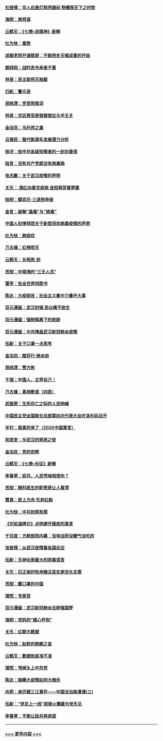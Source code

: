 #### [杜彼得：华人应悬灯照亮跟前 卷幔观天下之时势](../pages/nsc993/n11874822.md?t=02171833) 
#### [海网：换将谣](../pages/nsc993/n11873712.md?t=02171833) 
#### [云鹤天：《七律▪送瘟神》新解](../pages/nsc993/n11873598.md?t=02171833) 
#### [吐为快：春愁](../pages/nsc993/n11872801.md?t=02171833) 
#### [成都老师开课致辞：不能把冬天唱成春的开始](../pages/nsc993/n11872653.md?t=02171833) 
#### [颜纯钩：战时态令来者不善](../pages/nsc993/n11872011.md?t=02171833) 
#### [林泉：民主联邦灭独裁](../pages/nsc993/n11870998.md?t=02171833) 
#### [归航：警示录](../pages/nsc993/n11870963.md?t=02171833) 
#### [郑纯清：党官鸣冤词](../pages/nsc993/n11870938.md?t=02171833) 
#### [林泉：灾区换官是狼替狼位与羊无关](../pages/nsc993/n11870896.md?t=02171833) 
#### [金浴凤：乌托邦之蛊](../pages/nsc993/n11870879.md?t=02171833) 
#### [吕锡民：替代能源车发展潜力分析](../pages/nsc993/n11870656.md?t=02171833) 
#### [徐济：给中共各级知情者的一封劝善信](../pages/nsc993/n11868561.md?t=02171833) 
#### [陆言：没有共产党就没有病毒祸](../pages/nsc993/n11868232.md?t=02171833) 
#### [张志鹏：关于武汉疫情的声明](../pages/nsc993/n11867182.md?t=02171833) 
#### [关乐： 漂红向善克疫病 良知萌芽春笋蓬](../pages/nsc993/n11865710.md?t=02171833) 
#### [陆明：蝶恋花‧三退把命保](../pages/nsc993/n11865673.md?t=02171833) 
#### [金言：破解“蛊毒”与“病毒”](../pages/nsc993/n11864103.md?t=02171833) 
#### [中国人权律师团关于新型冠状病毒疫情的声明](../pages/nsc993/n11864249.md?t=02171833) 
#### [吐为快：肺疫叹](../pages/nsc993/n11864027.md?t=02171833) 
#### [万古缘：红祸惊天](../pages/nsc993/n11864079.md?t=02171833) 
#### [云鹤天：长相思‧封](../pages/nsc993/n11864006.md?t=02171833) 
#### [苦胆：中南海的“三无人员”](../pages/nsc993/n11862997.md?t=02171833) 
#### [雷亭：告全世界同胞书](../pages/nsc993/n11862572.md?t=02171833) 
#### [陈达：大疫昭告：社会主义集中力量坏大事](../pages/nsc993/n11859419.md?t=02171833) 
#### [双元漫画：武汉封城 民众痛不欲生](../pages/nsc993/n11859287.md?t=02171833) 
#### [双元漫画：强制隔离下的悲剧](../pages/nsc993/n11859244.md?t=02171833) 
#### [双元漫画：中共掩盖武汉新冠肺炎疫情](../pages/nsc993/n11858249.md?t=02171833) 
#### [伍新：关于口罩一点思考](../pages/nsc993/n11859195.md?t=02171833) 
#### [金浴凤：踏莎行‧肺炎劫](../pages/nsc993/n11858227.md?t=02171833) 
#### [郑纯清：赞方彬](../pages/nsc993/n11856803.md?t=02171833) 
#### [千瑞；中国人，主宰自己！](../pages/nsc993/n11856793.md?t=02171833) 
#### [万古缘：真相歌谣（四首）](../pages/nsc993/n11856263.md?t=02171833) 
#### [武振荣：生死存亡之际的人民呐喊](../pages/nsc993/n11856256.md?t=02171833) 
#### [中国民主党全国联合总部第四次代表大会在洛杉矶召开](../pages/nsc993/n11856344.md?t=02171833) 
#### [羊村：狼真的来了（2020中国寓言）](../pages/nsc993/n11856229.md?t=02171833) 
#### [祝君安：斥武汉的邪恶之徒](../pages/nsc993/n11855861.md?t=02171833) 
#### [金浴凤：党的恐怖](../pages/nsc993/n11855849.md?t=02171833) 
#### [云鹤天：《七律▪长征》新解](../pages/nsc993/n11855479.md?t=02171833) 
#### [李春草：妖共，人民凭啥相信你？](../pages/nsc993/n11855196.md?t=02171833) 
#### [苦胆：眼科医生的职责是让人看清](../pages/nsc993/n11853840.md?t=02171833) 
#### [慧真：欲上方舟 先弃红船](../pages/nsc993/n11853483.md?t=02171833) 
#### [吐为快：中共封网有感](../pages/nsc993/n11852575.md?t=02171833) 
#### [《刘伯温碑记》点明避开瘟疫的真言](../pages/nsc993/n11852128.md?t=02171833) 
#### [千百度：方舱医院内幕：没电没药没暖气没吃的](../pages/nsc993/n11850211.md?t=02171833) 
#### [张彼得：从武汉疫情看各国反应](../pages/nsc993/n11850102.md?t=02171833) 
#### [伍新：无神论是最大的阴毒谎言](../pages/nsc993/n11846129.md?t=02171833) 
#### [关乐：石正丽的性命赌注其实是空头支票](../pages/nsc993/n11846109.md?t=02171833) 
#### [苦胆：戴口罩的中国](../pages/nsc993/n11845576.md?t=02171833) 
#### [理悟：专家苦](../pages/nsc993/n11845564.md?t=02171833) 
#### [双元漫画：武汉新冠肺炎击碎强国梦](../pages/nsc993/n11843320.md?t=02171833) 
#### [海网：党妈的“瘟心怀抱”](../pages/nsc993/n11840740.md?t=02171833) 
#### [关乐：红朝大数据](../pages/nsc993/n11840675.md?t=02171833) 
#### [吐为快：赵粉的肺腑之哀](../pages/nsc993/n11840618.md?t=02171833) 
#### [云鹤天：数据到底准不准](../pages/nsc993/n11840325.md?t=02171833) 
#### [理悟：甩掉头上中共党](../pages/nsc993/n11838826.md?t=02171833) 
#### [陈达：隐瞒大疫情如同大暗杀](../pages/nsc993/n11838771.md?t=02171833) 
#### [向莉：亲历建三江事件——中国法治路漫漫(三)](../pages/nsc993/n11831825.md?t=02171833) 
#### [伍新：“党员上一线”视频火爆最为党乐见](../pages/nsc993/n11838200.md?t=02171833) 
#### [李春草：不能让妖共再逍遥](../pages/nsc993/n11838102.md?t=02171833) 

----
#### [ >>> 更早内容 <<< ](../indexes/nsc993-earlier.md)
